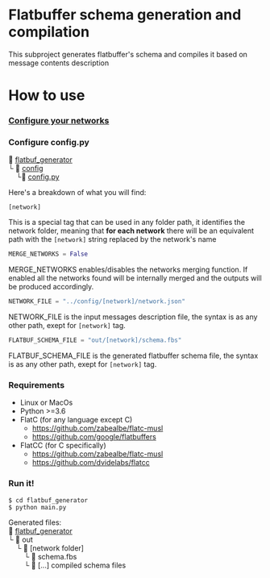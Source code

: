 # Flatbuffer schema generation and compilation
This subproject generates flatbuffer's schema and compiles it based on message contents description

# How to use
### [Configure your networks](../README.md#how-to-use)
### Configure config.py
:open_file_folder: [flatbuf_generator](/flatbuf_generator)\
└ :open_file_folder: [config](config)\
&nbsp;&nbsp;&nbsp;&nbsp;└:page_with_curl: [config.py](config/config.py)


Here's a breakdown of what you will find:
```console
[network]
```
This is a special tag that can be used in any folder path, it identifies the network folder, meaning that **for each network** there will be an equivalent path with the ```[network]``` string replaced by the network's name
```python
MERGE_NETWORKS = False
```
MERGE_NETWORKS enables/disables the networks merging function. If enabled all the networks found will be internally merged and the outputs will be produced accordingly.
```python
NETWORK_FILE = "../config/[network]/network.json"
```
NETWORK_FILE is the input messages description file, the syntax is as any other path, exept for ```[network]``` tag.
```python
FLATBUF_SCHEMA_FILE = "out/[network]/schema.fbs"
```
FLATBUF_SCHEMA_FILE is the generated flatbuffer schema file, the syntax is as any other path, exept for ```[network]``` tag.

### Requirements
+  Linux or MacOs
+  Python >=3.6
+  FlatC (for any language except C)
    + https://github.com/zabealbe/flatc-musl
    + https://github.com/google/flatbuffers
+  FlatCC (for C specifically)
    + https://github.com/zabealbe/flatc-musl
    + https://github.com/dvidelabs/flatcc
    
### Run it!
```console
$ cd flatbuf_generator
$ python main.py
```
Generated files:\
:open_file_folder: [flatbuf_generator](flatbuf_generator)\
 └ :open_file_folder: out\
&nbsp;&nbsp;&nbsp;&nbsp;└ :open_file_folder: [network folder]\
&nbsp;&nbsp;&nbsp;&nbsp;&nbsp;&nbsp;&nbsp;&nbsp;└ :page_with_curl: schema.fbs\
&nbsp;&nbsp;&nbsp;&nbsp;&nbsp;&nbsp;&nbsp;&nbsp;└ :page_with_curl: [...] compiled schema files


